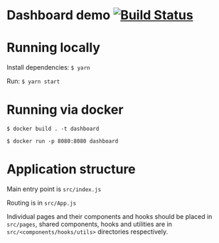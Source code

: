 # Dashboard demo [![Build Status](https://travis-ci.org/zastavnitskiy/state-as-querystring.svg?branch=master)](https://travis-ci.org/zastavnitskiy/dashboard-starter)

# Running locally

Install dependencies:
`$ yarn`

Run:
`$ yarn start`

# Running via docker

`$ docker build . -t dashboard`

`$ docker run -p 8080:8080 dashboard`

# Application structure

Main entry point is `src/index.js`

Routing is in `src/App.js`

Individual pages and their components and hooks should be placed in `src/pages`,
shared components, hooks and utilities are in `src/<components/hooks/utils>` directories respectively.
